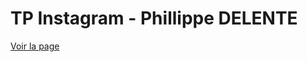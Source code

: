 # TP Instagram - Phillippe DELENTE

[Voir la page](https://phildaiguille.github.io/TP_Instagram/index.html)
